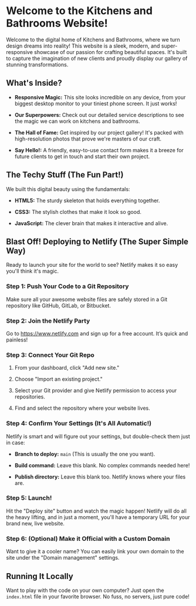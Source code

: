 
# Welcome to the Kitchens and Bathrooms Website!

Welcome to the digital home of Kitchens and Bathrooms, where we turn design dreams into reality! This website is a sleek, modern, and super-responsive showcase of our passion for crafting beautiful spaces. It's built to capture the imagination of new clients and proudly display our gallery of stunning transformations.

## What's Inside?

* **Responsive Magic:** This site looks incredible on any device, from your biggest desktop monitor to your tiniest phone screen. It just works!

* **Our Superpowers:** Check out our detailed service descriptions to see the magic we can work on kitchens and bathrooms.

* **The Hall of Fame:** Get inspired by our project gallery! It's packed with high-resolution photos that prove we're masters of our craft.

* **Say Hello!:** A friendly, easy-to-use contact form makes it a breeze for future clients to get in touch and start their own project.

## The Techy Stuff (The Fun Part!)

We built this digital beauty using the fundamentals:

* **HTML5:** The sturdy skeleton that holds everything together.

* **CSS3:** The stylish clothes that make it look so good.

* **JavaScript:** The clever brain that makes it interactive and alive.

## Blast Off! Deploying to Netlify (The Super Simple Way)

Ready to launch your site for the world to see? Netlify makes it so easy you'll think it's magic.

### Step 1: Push Your Code to a Git Repository

Make sure all your awesome website files are safely stored in a Git repository like GitHub, GitLab, or Bitbucket.

### Step 2: Join the Netlify Party

Go to <https://www.netlify.com> and sign up for a free account. It’s quick and painless!

### Step 3: Connect Your Git Repo

1. From your dashboard, click "Add new site."

2. Choose "Import an existing project."

3. Select your Git provider and give Netlify permission to access your repositories.

4. Find and select the repository where your website lives.

### Step 4: Confirm Your Settings (It's All Automatic!)

Netlify is smart and will figure out your settings, but double-check them just in case:

* **Branch to deploy:** `main` (This is usually the one you want).

* **Build command:** Leave this blank. No complex commands needed here!

* **Publish directory:** Leave this blank too. Netlify knows where your files are.

### Step 5: Launch!

Hit the "Deploy site" button and watch the magic happen! Netlify will do all the heavy lifting, and in just a moment, you'll have a temporary URL for your brand new, live website.

### Step 6: (Optional) Make it Official with a Custom Domain

Want to give it a cooler name? You can easily link your own domain to the site under the "Domain management" settings.

## Running It Locally

Want to play with the code on your own computer? Just open the `index.html` file in your favorite browser. No fuss, no servers, just pure code!

